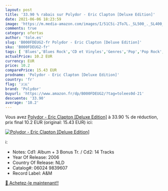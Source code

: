 ```yaml
---
layout: post
title: '33.90 % rabais sur Polydor - Eric Clapton [Deluxe Edition]'
date: 2021-06-06 18:23:59
image: 'https://m.media-amazon.com/images/I/51C5i-2To7L._SL500_._SL400_.jpg'
comments: true
category: ofertas
author: 'tole.es'
slug: 'B000FDEUG2-fr Polydor - Eric Clapton [Deluxe Edition]'
sku: 'B000FDEUG2-fr'
tags: [ 'Blues','Blues Rock','CD et Vinyles','Genres','Pop','Pop Rock','Rock','Rock n Roll','Rock rétro','polydor', ]
actualPrice: 10.2 EUR
currency: EUR
price: 10.2
comparePrice: 15.43 EUR
prodname: 'Polydor - Eric Clapton [Deluxe Edition]'
country: 'fr'
flag: '🇫🇷'
brand: 'Polydor'
buyurl: 'https://www.amazon.fr/dp/B000FDEUG2/?tag=tolees0d-21'
descuento: '33.90'
average: '10.2'
---
```


Vous avez [Polydor - Eric Clapton [Deluxe Edition]](https://www.amazon.fr/dp/B000FDEUG2/?tag=tolees0d-21)  à  33.90 % de réduction, prix final  10.2 EUR (original: 15.43 EUR) ici:

[![Polydor - Eric Clapton [Deluxe Edition]](https://m.media-amazon.com/images/I/51C5i-2To7L._SL500_._SL400_.jpg)](https://www.amazon.fr/dp/B000FDEUG2/?tag=tolees0d-21)

ℹ️:

- Notes: Cd1: Album + 3 Bonus Tr. / Cd2: 14 Tracks
- Year Of Release: 2006
- Country Of Release: NLD
- Catalog#: 06024 9839607
- Record Label: A&M

[🛒 Achetez-le maintenant!!](https://www.amazon.fr/dp/B000FDEUG2/?tag=tolees0d-21)
